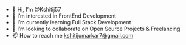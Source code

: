 - 👋 Hi, I’m @Kshitij57
- 👀 I’m interested in FrontEnd Development
- 🌱 I’m currently learning Full Stack Development
- 💞️ I’m looking to collaborate on Open Source Projects & Freelancing
- 📫 How to reach me kshitijumarkar7@gmail.com

<!---
Kshitij57/Kshitij57 is a ✨ special ✨ repository because its `README.md` (this file) appears on your GitHub profile.
You can click the Preview link to take a look at your changes.
--->
